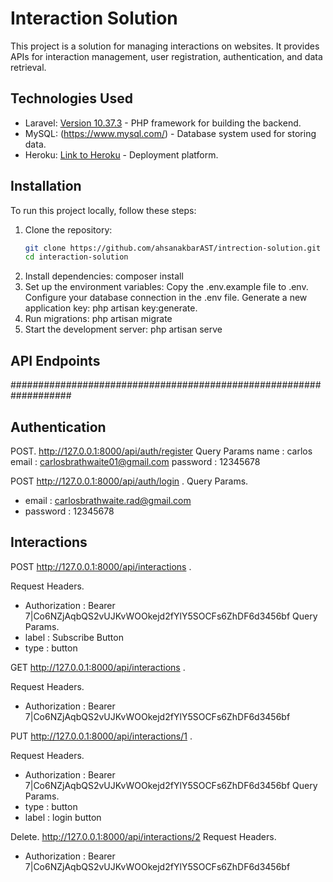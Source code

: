 # Interaction Solution

This project is a solution for managing interactions on websites. It provides APIs for interaction management, user registration, authentication, and data retrieval.

## Technologies Used

- Laravel: [Version 10.37.3](https://laravel.com/) - PHP framework for building the backend.
- MySQL: (https://www.mysql.com/) - Database system used for storing data.
- Heroku: [Link to Heroku](https://www.heroku.com/) - Deployment platform.

## Installation

To run this project locally, follow these steps:

1. Clone the repository:
   ```bash
   git clone https://github.com/ahsanakbarAST/intrection-solution.git
   cd interaction-solution
2. Install dependencies:
    composer install
3. Set up the environment variables:
   Copy the .env.example file to .env.
   Configure your database connection in the .env file.
   Generate a new application key: php artisan key:generate.
4. Run migrations:
    php artisan migrate
5. Start the development server:
    php artisan serve


## API Endpoints    
###################################################################
## Authentication
POST.
http://127.0.0.1:8000/api/auth/register
Query Params
name : carlos
email : carlosbrathwaite01@gmail.com
password : 12345678

POST
http://127.0.0.1:8000/api/auth/login .
Query Params.
- email : carlosbrathwaite.rad@gmail.com
- password : 12345678

## Interactions
POST
http://127.0.0.1:8000/api/interactions .

Request Headers.
- Authorization : Bearer 7|Co6NZjAqbQS2vUJKvWOOkejd2fYlY5SOCFs6ZhDF6d3456bf
Query Params.
- label : Subscribe Button
- type : button

GET
http://127.0.0.1:8000/api/interactions .

Request Headers.
- Authorization : Bearer 7|Co6NZjAqbQS2vUJKvWOOkejd2fYlY5SOCFs6ZhDF6d3456bf

PUT
http://127.0.0.1:8000/api/interactions/1 .

Request Headers.
- Authorization : Bearer 7|Co6NZjAqbQS2vUJKvWOOkejd2fYlY5SOCFs6ZhDF6d3456bf
Query Params.
- type : button
- label : login button

Delete.
http://127.0.0.1:8000/api/interactions/2
Request Headers.
- Authorization : Bearer 7|Co6NZjAqbQS2vUJKvWOOkejd2fYlY5SOCFs6ZhDF6d3456bf